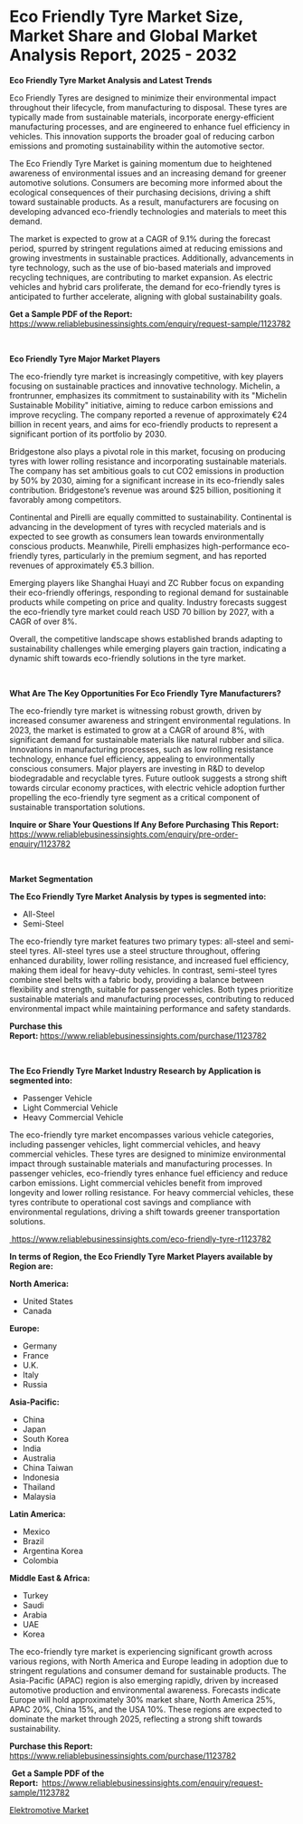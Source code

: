 <p><h1>Eco Friendly Tyre Market Size, Market Share and Global Market Analysis Report, 2025 - 2032</h1></p><p><strong>Eco Friendly Tyre Market Analysis and Latest Trends</strong></p>
<p><p>Eco Friendly Tyres are designed to minimize their environmental impact throughout their lifecycle, from manufacturing to disposal. These tyres are typically made from sustainable materials, incorporate energy-efficient manufacturing processes, and are engineered to enhance fuel efficiency in vehicles. This innovation supports the broader goal of reducing carbon emissions and promoting sustainability within the automotive sector.</p><p>The Eco Friendly Tyre Market is gaining momentum due to heightened awareness of environmental issues and an increasing demand for greener automotive solutions. Consumers are becoming more informed about the ecological consequences of their purchasing decisions, driving a shift toward sustainable products. As a result, manufacturers are focusing on developing advanced eco-friendly technologies and materials to meet this demand.</p><p>The market is expected to grow at a CAGR of 9.1% during the forecast period, spurred by stringent regulations aimed at reducing emissions and growing investments in sustainable practices. Additionally, advancements in tyre technology, such as the use of bio-based materials and improved recycling techniques, are contributing to market expansion. As electric vehicles and hybrid cars proliferate, the demand for eco-friendly tyres is anticipated to further accelerate, aligning with global sustainability goals.</p></p>
<p><strong>Get a Sample PDF of the Report:&nbsp;</strong> <a href="https://www.reliablebusinessinsights.com/enquiry/request-sample/1123782?utm_campaign=2335&utm_medium=2&utm_source=Github&utm_content=ia&utm_term=30032025&utm_id=eco-friendly-tyre">https://www.reliablebusinessinsights.com/enquiry/request-sample/1123782</a></p>
<p>&nbsp;</p>
<p><strong>Eco Friendly Tyre Major Market Players</strong></p>
<p><p>The eco-friendly tyre market is increasingly competitive, with key players focusing on sustainable practices and innovative technology. Michelin, a frontrunner, emphasizes its commitment to sustainability with its "Michelin Sustainable Mobility" initiative, aiming to reduce carbon emissions and improve recycling. The company reported a revenue of approximately €24 billion in recent years, and aims for eco-friendly products to represent a significant portion of its portfolio by 2030.</p><p>Bridgestone also plays a pivotal role in this market, focusing on producing tyres with lower rolling resistance and incorporating sustainable materials. The company has set ambitious goals to cut CO2 emissions in production by 50% by 2030, aiming for a significant increase in its eco-friendly sales contribution. Bridgestone’s revenue was around $25 billion, positioning it favorably among competitors.</p><p>Continental and Pirelli are equally committed to sustainability. Continental is advancing in the development of tyres with recycled materials and is expected to see growth as consumers lean towards environmentally conscious products. Meanwhile, Pirelli emphasizes high-performance eco-friendly tyres, particularly in the premium segment, and has reported revenues of approximately €5.3 billion.</p><p>Emerging players like Shanghai Huayi and ZC Rubber focus on expanding their eco-friendly offerings, responding to regional demand for sustainable products while competing on price and quality. Industry forecasts suggest the eco-friendly tyre market could reach USD 70 billion by 2027, with a CAGR of over 8%.</p><p>Overall, the competitive landscape shows established brands adapting to sustainability challenges while emerging players gain traction, indicating a dynamic shift towards eco-friendly solutions in the tyre market.</p></p>
<p>&nbsp;</p>
<p><strong>What Are The Key Opportunities For Eco Friendly Tyre Manufacturers?</strong></p>
<p><p>The eco-friendly tyre market is witnessing robust growth, driven by increased consumer awareness and stringent environmental regulations. In 2023, the market is estimated to grow at a CAGR of around 8%, with significant demand for sustainable materials like natural rubber and silica. Innovations in manufacturing processes, such as low rolling resistance technology, enhance fuel efficiency, appealing to environmentally conscious consumers. Major players are investing in R&D to develop biodegradable and recyclable tyres. Future outlook suggests a strong shift towards circular economy practices, with electric vehicle adoption further propelling the eco-friendly tyre segment as a critical component of sustainable transportation solutions.</p></p>
<p><strong>Inquire or Share Your Questions If Any Before Purchasing This Report:</strong> <a href="https://www.reliablebusinessinsights.com/enquiry/pre-order-enquiry/1123782?utm_campaign=2335&utm_medium=2&utm_source=Github&utm_content=ia&utm_term=30032025&utm_id=eco-friendly-tyre">https://www.reliablebusinessinsights.com/enquiry/pre-order-enquiry/1123782</a></p>
<p>&nbsp;</p>
<p><strong>Market Segmentation</strong></p>
<p><strong>The Eco Friendly Tyre Market Analysis by types is segmented into:</strong></p>
<p><ul><li>All-Steel</li><li>Semi-Steel</li></ul></p>
<p><p>The eco-friendly tyre market features two primary types: all-steel and semi-steel tyres. All-steel tyres use a steel structure throughout, offering enhanced durability, lower rolling resistance, and increased fuel efficiency, making them ideal for heavy-duty vehicles. In contrast, semi-steel tyres combine steel belts with a fabric body, providing a balance between flexibility and strength, suitable for passenger vehicles. Both types prioritize sustainable materials and manufacturing processes, contributing to reduced environmental impact while maintaining performance and safety standards.</p></p>
<p><strong>Purchase this Report:&nbsp;</strong><a href="https://www.reliablebusinessinsights.com/purchase/1123782?utm_campaign=2335&utm_medium=2&utm_source=Github&utm_content=ia&utm_term=30032025&utm_id=eco-friendly-tyre">https://www.reliablebusinessinsights.com/purchase/1123782</a></p>
<p>&nbsp;</p>
<p><strong>The Eco Friendly Tyre Market Industry Research by Application is segmented into:</strong></p>
<p><ul><li>Passenger Vehicle</li><li>Light Commercial Vehicle</li><li>Heavy Commercial Vehicle</li></ul></p>
<p><p>The eco-friendly tyre market encompasses various vehicle categories, including passenger vehicles, light commercial vehicles, and heavy commercial vehicles. These tyres are designed to minimize environmental impact through sustainable materials and manufacturing processes. In passenger vehicles, eco-friendly tyres enhance fuel efficiency and reduce carbon emissions. Light commercial vehicles benefit from improved longevity and lower rolling resistance. For heavy commercial vehicles, these tyres contribute to operational cost savings and compliance with environmental regulations, driving a shift towards greener transportation solutions.</p></p>
<p><a href="https://www.reliablebusinessinsights.com/eco-friendly-tyre-r1123782?utm_campaign=2335&utm_medium=2&utm_source=Github&utm_content=ia&utm_term=30032025&utm_id=eco-friendly-tyre">&nbsp;https://www.reliablebusinessinsights.com/eco-friendly-tyre-r1123782</a></p>
<p><strong>In terms of Region, the Eco Friendly Tyre Market Players available by Region are:</strong></p>
<p>
    <p> <strong> North America: </strong>
        <ul>
            <li>United States</li>
            <li>Canada</li>
        </ul>
        </p> 
    <p> <strong> Europe: </strong>
        <ul>
            <li>Germany</li>
            <li>France</li>
            <li>U.K.</li>
            <li>Italy</li>
            <li>Russia</li>
        </ul>
        </p> 
    <p> <strong> Asia-Pacific: </strong>
        <ul>
            <li>China</li>
            <li>Japan</li>
            <li>South Korea</li>
            <li>India</li>
            <li>Australia</li>
            <li>China Taiwan</li>
            <li>Indonesia</li>
            <li>Thailand</li>
            <li>Malaysia</li>
        </ul>
        </p> 
    <p> <strong> Latin America: </strong>
        <ul>
            <li>Mexico</li>
            <li>Brazil</li>
            <li>Argentina Korea</li>
            <li>Colombia</li>
        </ul>
        </p> 
    <p> <strong> Middle East & Africa: </strong>
        <ul>
            <li>Turkey</li>
            <li>Saudi</li>
            <li>Arabia</li>
            <li>UAE</li>
            <li>Korea</li>
        </ul>
    </p>
    </p>
<p><p>The eco-friendly tyre market is experiencing significant growth across various regions, with North America and Europe leading in adoption due to stringent regulations and consumer demand for sustainable products. The Asia-Pacific (APAC) region is also emerging rapidly, driven by increased automotive production and environmental awareness. Forecasts indicate Europe will hold approximately 30% market share, North America 25%, APAC 20%, China 15%, and the USA 10%. These regions are expected to dominate the market through 2025, reflecting a strong shift towards sustainability.</p></p>
<p><strong>Purchase this Report: </strong><a href="https://www.reliablebusinessinsights.com/purchase/1123782?utm_campaign=2335&utm_medium=2&utm_source=Github&utm_content=ia&utm_term=30032025&utm_id=eco-friendly-tyre">https://www.reliablebusinessinsights.com/purchase/1123782</a></p>
<p>&nbsp;<strong>Get a Sample PDF of the Report:&nbsp;&nbsp;</strong><a href="https://www.reliablebusinessinsights.com/enquiry/request-sample/1123782?utm_campaign=2335&utm_medium=2&utm_source=Github&utm_content=ia&utm_term=30032025&utm_id=eco-friendly-tyre">https://www.reliablebusinessinsights.com/enquiry/request-sample/1123782</a></p>
<p><strong></strong></p>
<p><p><a href="https://github.com/norbeludie83/Market-Research-Report-List-1/blob/main/elektromotive-market.md?utm_campaign=2335&utm_medium=2&utm_source=Github&utm_content=ia&utm_term=30032025&utm_id=eco-friendly-tyre">Elektromotive Market</a></p></p>